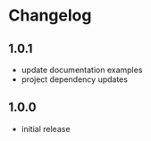 # Changelog

## 1.0.1

- update documentation examples
- project dependency updates

## 1.0.0

- initial release